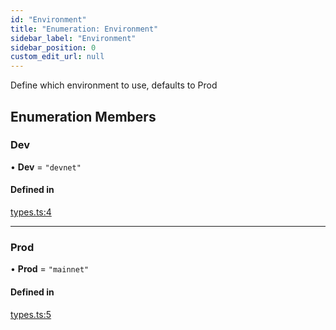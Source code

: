 ```yaml
---
id: "Environment"
title: "Enumeration: Environment"
sidebar_label: "Environment"
sidebar_position: 0
custom_edit_url: null
---
```


Define which environment to use, defaults to Prod

## Enumeration Members

### Dev

• **Dev** = ``"devnet"``

#### Defined in

[types.ts:4](https://github.com/Project-Krypto/ReactPayVault/blob/ca186c4/src/lib/types.ts#L4)

___

### Prod

• **Prod** = ``"mainnet"``

#### Defined in

[types.ts:5](https://github.com/Project-Krypto/ReactPayVault/blob/ca186c4/src/lib/types.ts#L5)

